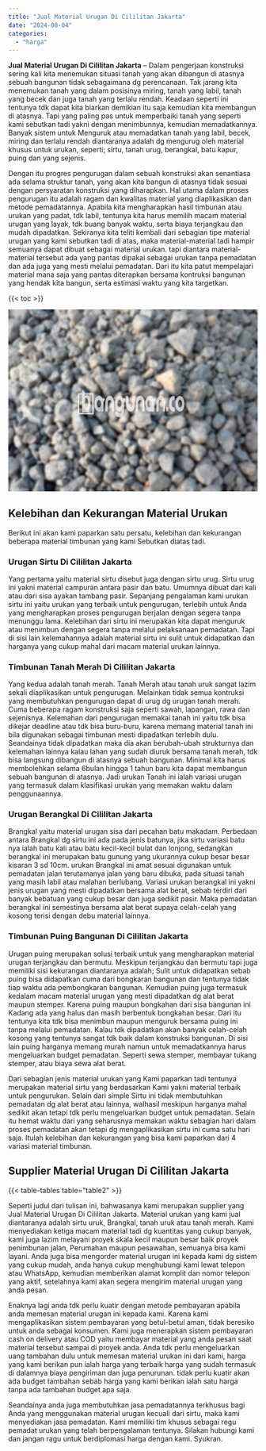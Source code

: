 ```yaml
---
title: "Jual Material Urugan Di Cililitan Jakarta"
date: "2024-08-04"
categories: 
  - "harga"
---
```


**Jual Material Urugan Di Cililitan Jakarta** – Dalam pengerjaan konstruksi sering kali kita menemukan situasi tanah yang akan dibangun di atasnya sebuah bangunan tidak sebagaimana dg perencanaan. Tak jarang kita menemukan tanah yang dalam posisinya miring, tanah yang labil, tanah yang becek dan juga tanah yang terlalu rendah. Keadaan seperti ini tentunya tdk dapat kita biarkan demikian itu saja kemudian kita membangun di atasnya. Tapi yang paling pas untuk memperbaiki tanah yang seperti kami sebutkan tadi yakni dengan menimbunnya, kemudian memadatkannya. Banyak sistem untuk Menguruk atau memadatkan tanah yang labil, becek, miring dan terlalu rendah diantaranya adalah dg mengurug oleh material khusus untuk urukan, seperti; sirtu, tanah urug, berangkal, batu kapur, puing dan yang sejenis.

Dengan itu progres pengurugan dalam sebuah konstruksi akan senantiasa ada selama struktur tanah, yang akan kita bangun di atasnya tidak sesuai dengan persyaratan konstruksi yang diharapkan. Hal utama dalam proses pengurugan itu adalah ragam dan kwalitas material yang diaplikasikan dan metode pemadatannya. Apabila kita mengharapkan hasil timbunan atau urukan yang padat, tdk labil, tentunya kita harus memilih macam material urugan yang layak, tdk buang banyak waktu, serta biaya terjangkau dan mudah dipadatkan. Sekiranya kita teliti kembali dari sebagian tipe material urugan yang kami sebutkan tadi di atas, maka material-material tadi hampir semuanya dapat dibuat sebagai material urukan. tapi diantara material-material tersebut ada yang pantas dipakai sebagai urukan tanpa pemadatan dan ada juga yang mesti melalui pemadatan. Dari itu kita patut mempelajari material mana saja yang pantas diterapkan bersama kontruksi bangunan yang hendak kita bangun, serta estimasi waktu yang kita targetkan.

{{< toc >}}

![Jual Material Urugan Di Cililitan Jakarta](/images/jual-urugan-23.png)

## Kelebihan dan Kekurangan Material Urukan

Berikut ini akan kami paparkan satu persatu, kelebihan dan kekurangan beberapa material timbunan yang kami Sebutkan diatas tadi.

### Urugan Sirtu Di Cililitan Jakarta

Yang pertama yaitu material sirtu disebut juga dengan sirtu urug. Sirtu urug ini yakni material campuran antara pasir dan batu. Umumnya dibuat dari kali atau dari sisa ayakan tambang pasir. Sepanjang pengalaman kami urukan sirtu ini yaitu urukan yang terbaik untuk pengurugan, terlebih untuk Anda yang mengharapkan proses pengurugan berjalan dengan segera tanpa menunggu lama. Kelebihan dari sirtu ini merupakan kita dapat menguruk atau menimbun dengan segera tanpa melalui pelaksanaan pemadatan. Tapi di sisi lain kelemahannya adalah material sirtu ini sulit untuk didapatkan dan harganya yang cukup mahal dari macam material urukan lainnya.

### Timbunan Tanah Merah Di Cililitan Jakarta

Yang kedua adalah tanah merah. Tanah Merah atau tanah uruk sangat lazim sekali diaplikasikan untuk pengurugan. Melainkan tidak semua kontruksi yang membutuhkan pengurugan dapat di urug dg urugan tanah merah. Cuma beberapa ragam konstruksi saja seperti sawah, lapangan, rawa dan sejenisnya. Kelemahan dari pengurugan memakai tanah ini yaitu tdk bisa dikejar deadline atau tdk bisa buru-buru, karena memang material tanah ini bila digunakan sebagai timbunan mesti dipadatkan terlebih dulu. Seandainya tidak dipadatkan maka dia akan berubah-ubah strukturnya dan kelemahan lainnya kalau lahan yang sudah diuruk bersama tanah merah, tdk bisa langsung dibangun di atasnya sebuah bangunan. Minimal kita harus membolehkan selama 6bulan hingga 1 tahun baru kita dapat membangun sebuah bangunan di atasnya. Jadi urukan Tanah ini ialah variasi urugan yang termasuk dalam klasifikasi urukan yang memakan waktu dalam penggunaannya.

### Urugan Berangkal Di Cililitan Jakarta

Brangkal yaitu material urugan sisa dari pecahan batu makadam. Perbedaan antara Brangkal dg sirtu ini ada pada jenis batunya, jika sirtu variasi batu nya ialah batu kali atau batu kecil-kecil bulat dan lonjong, sedangkan berangkal ini merupakan batu gunung yang ukurannya cukup besar besar kisaran 3 sd 10cm. urukan Brangkal ini amat sesuai digunakan untuk pemadatan jalan terutamanya jalan yang baru dibuka, pada situasi tanah yang masih labil atau malahan berlubang. Variasi urukan berangkal ini yakni jenis urugan yang mesti dipadatkan bersama alat berat, sebab terdiri dari banyak bebatuan yang cukup besar dan juga sedikit pasir. Maka pemadatan berangkal ini semestinya bersama alat berat supaya celah-celah yang kosong terisi dengan debu material lainnya.

### Timbunan Puing Bangunan Di Cililitan Jakarta

Urugan puing merupakan solusi terbaik untuk yang mengharapkan material urugan terjangkau dan bermutu. Meskipun terjangkau dan bermutu tapi juga memiliki sisi kekurangan diantaranya adalah; Sulit untuk didapatkan sebab puing bisa didapatkan cuma dari bongkaran bangunan dan tentunya tidak tiap waktu ada pembongkaran bangunan. Kemudian puing juga termasuk kedalam macam material urugan yang mesti dipadatkan dg alat berat maupun stemper. Karena puing maupun bongkahan dari sisa bangunan ini Kadang ada yang halus dan masih berbentuk bongkahan besar. Dari itu tentunya kita tdk bisa menimbun maupun menguruk bersama puing ini tanpa melalui pemadatan. Kalau tdk dipadatkan akan banyak celah-celah kosong yang tentunya sangat tdk baik dalam konstruksi bangunan. Di sisi lain puing harganya memang murah namun untuk memadatkannya harus mengeluarkan budget pemadatan. Seperti sewa stemper, membayar tukang stemper, atau biaya sewa alat berat.

Dari sebagian jenis material urukan yang Kami paparkan tadi tentunya merupakan material sirtu yang berdasarkan Kami yakni material terbaik untuk pengurukan. Selain dari simple Sirtu ini tidak membutuhkan pemadatan dg alat berat atau lainnya, walhasil meskipun harganya mahal sedikit akan tetapi tdk perlu mengeluarkan budget untuk pemadatan. Selain itu hemat waktu dari yang seharusnya memakan waktu sebagian hari dalam proses pemadatan akan tetapi dg mengaplikasikan sirtu ini cuma satu hari saja. Itulah kelebihan dan kekurangan yang bisa kami paparkan dari 4 variasi material timbunan.

## Supplier Material Urugan Di Cililitan Jakarta

{{< table-tables table="table2" >}}

Seperti judul dari tulisan ini, bahwasanya kami merupakan supplier yang Jual Material Urugan Di Cililitan Jakarta. Material urukan yang kami jual diantaranya adalah sirtu uruk, Brangkal, tanah uruk atau tanah merah. Kami menyediakan ketiga macam material tadi dg kuantitas yang cukup banyak, kami juga lazim melayani proyek skala kecil maupun besar baik proyek penimbunan jalan, Perumahan maupun pesawahan, semuanya bisa kami layani. Anda juga bisa mengorder material urugan ini kepada kami dg sistem yang cukup mudah, anda hanya cukup menghubungi kami lewat telepon atau WhatsApp, kemudian memberikan alamat komplit dan nomor telepon yang aktif, setelahnya kami akan segera mengirim material urugan yang anda pesan.

Enaknya lagi anda tdk perlu kuatir dengan metode pembayaran apabila anda memesan material urugan ini kepada kami. Karena kami mengaplikasikan sistem pembayaran yang betul-betul aman, tidak beresiko untuk anda sebagai konsumen. Kami juga menerapkan sistem pembayaran cash on delivery atau COD yaitu membayar material yang anda pesan saat material tersebut sampai di proyek anda. Anda tdk perlu mengeluarkan uang tambahan dulu untuk memesan material urukan ini dari kami, harga yang kami berikan pun ialah harga yang terbaik harga yang sudah termasuk di dalamnya biaya pengiriman dan juga penurunan. tidak perlu kuatir akan ada budget tambahan sebab harga yang kami berikan ialah satu harga tanpa ada tambahan budget apa saja.

Seandainya anda juga membutuhkan jasa pemadatannya terkhusus bagi Anda yang menggunakan material urugan kecuali dari sirtu, maka kami menyediakan jasa pemadatan. Kami memiliki tim khusus sebagai regu pemadat urukan yang telah berpengalaman tentunya. Silakan hubungi kami dan jangan ragu untuk berdiplomasi harga dengan kami. Syukran.
